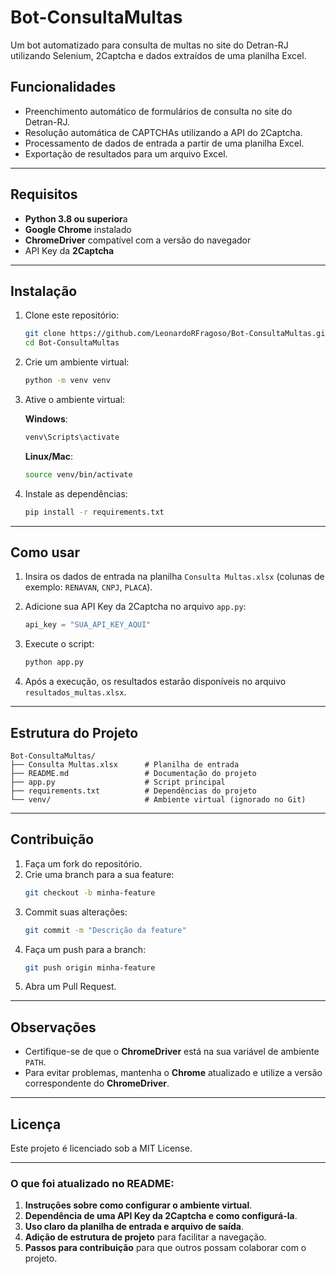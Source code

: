 
# Bot-ConsultaMultas

Um bot automatizado para consulta de multas no site do Detran-RJ utilizando Selenium, 2Captcha e dados extraídos de uma planilha Excel.

## Funcionalidades
- Preenchimento automático de formulários de consulta no site do Detran-RJ.
- Resolução automática de CAPTCHAs utilizando a API do 2Captcha.
- Processamento de dados de entrada a partir de uma planilha Excel.
- Exportação de resultados para um arquivo Excel.

---

## Requisitos

- **Python 3.8 ou superior**a
- **Google Chrome** instalado
- **ChromeDriver** compatível com a versão do navegador
- API Key da **2Captcha**

---

## Instalação

1. Clone este repositório:
   ```bash
   git clone https://github.com/LeonardoRFragoso/Bot-ConsultaMultas.git
   cd Bot-ConsultaMultas
   ```

2. Crie um ambiente virtual:
   ```bash
   python -m venv venv
   ```

3. Ative o ambiente virtual:

   **Windows**:
   ```bash
   venv\Scripts\activate
   ```

   **Linux/Mac**:
   ```bash
   source venv/bin/activate
   ```

4. Instale as dependências:
   ```bash
   pip install -r requirements.txt
   ```

---

## Como usar

1. Insira os dados de entrada na planilha `Consulta Multas.xlsx` (colunas de exemplo: `RENAVAN`, `CNPJ`, `PLACA`).

2. Adicione sua API Key da 2Captcha no arquivo `app.py`:
   ```python
   api_key = "SUA_API_KEY_AQUI"
   ```

3. Execute o script:
   ```bash
   python app.py
   ```

4. Após a execução, os resultados estarão disponíveis no arquivo `resultados_multas.xlsx`.

---

## Estrutura do Projeto

```
Bot-ConsultaMultas/
├── Consulta Multas.xlsx      # Planilha de entrada
├── README.md                 # Documentação do projeto
├── app.py                    # Script principal
├── requirements.txt          # Dependências do projeto
└── venv/                     # Ambiente virtual (ignorado no Git)
```

---

## Contribuição

1. Faça um fork do repositório.
2. Crie uma branch para a sua feature:
   ```bash
   git checkout -b minha-feature
   ```
3. Commit suas alterações:
   ```bash
   git commit -m "Descrição da feature"
   ```
4. Faça um push para a branch:
   ```bash
   git push origin minha-feature
   ```
5. Abra um Pull Request.

---

## Observações

- Certifique-se de que o **ChromeDriver** está na sua variável de ambiente `PATH`.
- Para evitar problemas, mantenha o **Chrome** atualizado e utilize a versão correspondente do **ChromeDriver**.

---

## Licença

Este projeto é licenciado sob a MIT License.

---

### O que foi atualizado no README:

1. **Instruções sobre como configurar o ambiente virtual**.
2. **Dependência de uma API Key da 2Captcha e como configurá-la**.
3. **Uso claro da planilha de entrada e arquivo de saída**.
4. **Adição de estrutura de projeto** para facilitar a navegação.
5. **Passos para contribuição** para que outros possam colaborar com o projeto.

